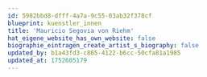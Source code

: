 ```yaml
---
id: 5982bbd8-dfff-4a7a-9c55-03ab32f378cf
blueprint: kuenstler_innen
title: 'Mauricio Segovia von Riehm'
hat_eigene_website_has_own_website: false
biographie_eintragen_create_artist_s_biography: false
updated_by: b1a43fd3-c865-4122-b6cc-50cfa81a1985
updated_at: 1752605179
---
```

